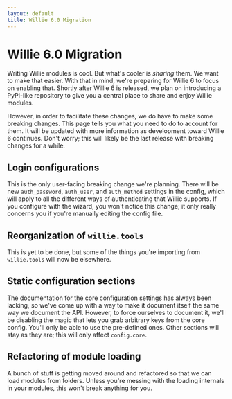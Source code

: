 ```yaml
---
layout: default
title: Willie 6.0 Migration
---
```


# Willie 6.0 Migration

Writing Willie modules is cool. But what's cooler is *sharing* them. We want to
make that easier. With that in mind, we're preparing for Willie 6 to focus on
enabling that. Shortly after Willie 6 is released, we plan on introducing a
PyPI-like repository to give you a central place to share and enjoy Willie
modules.

However, in order to facilitate these changes, we do have to make some breaking
changes. This page tells you what you need to do to account for them. It will
be updated with more information as development toward Willie 6 continues.
Don't worry; this will likely be the last release with breaking changes for a
while.

## Login configurations

This is the only user-facing breaking change we're planning. There will be new
`auth_password`, `auth_user`, and `auth_method` settings in the config, which
will apply to all the different ways of authenticating that Willie supports.
If you configure with the wizard, you won't notice this change; it only really
concerns you if you're manually editing the config file.

## Reorganization of `willie.tools`

This is yet to be done, but some of the things you're importing from
`willie.tools` will now be elsewhere.

## Static configuration sections

The documentation for the core configuration settings has always been lacking,
so we've come up with a way to make it document itself the same way we document
the API. However, to force ourselves to document it, we'll be disabling the
magic that lets you grab arbitrary keys from the core config. You'll only be
able to use the pre-defined ones. Other sections will stay as they are; this
will only affect `config.core`.

## Refactoring of module loading

A bunch of stuff is getting moved around and refactored so that we can load
modules from folders. Unless you're messing with the loading internals in your
modules, this won't break anything for you.
